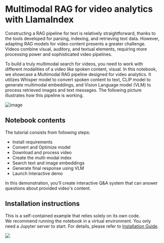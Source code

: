 # Multimodal RAG for video analytics with LlamaIndex

Constructing a RAG pipeline for text is relatively straightforward, thanks to the tools developed for parsing, indexing, and retrieving text data. However, adapting RAG models for video content presents a greater challenge. Videos combine visual, auditory, and textual elements, requiring more processing power and sophisticated video pipelines.

To build a truly multimodal search for videos, you need to work with different modalities of a video like spoken content, visual. In this notebook, we showcase a Multimodal RAG pipeline designed for video analytics. It utilizes Whisper model to convert spoken content to text, CLIP model to generate multimodal embeddings, and Vision Language model (VLM) to process retrieved images and text messages. The following picture illustrates how this pipeline is working.

![image](https://github.com/user-attachments/assets/25ea940b-5415-4f5b-a271-58007ed01daa)

## Notebook contents
The tutorial consists from following steps:

- Install requirements
- Convert and Optimize model
- Download and process video
- Create the multi-modal index
- Search text and image embeddings
- Generate final response using VLM
- Launch Interactive demo

In this demonstration, you'll create interactive Q&A system that can answer questions about provided video's content.

## Installation instructions
This is a self-contained example that relies solely on its own code.</br>
We recommend running the notebook in a virtual environment. You only need a Jupyter server to start.
For details, please refer to [Installation Guide](../../README.md).

<img referrerpolicy="no-referrer-when-downgrade" src="https://static.scarf.sh/a.png?x-pxid=5b5a4db0-7875-4bfb-bdbd-01698b5b1a77&file=notebooks/multimodal-rag/README.md" />
